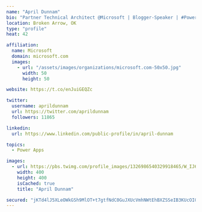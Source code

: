 ```yaml
---
name: "April Dunnam"
bio: "Partner Technical Architect @Microsoft | Blogger-Speaker | #PowerApps, #PowerAutomate, #Office365, #SharePoint | #WIT | #Karaoke Queen"
location: Broken Arrow, OK
type: "profile"
heat: 42

affiliation:
  name: Microsoft
  domain: microsoft.com
  images:
    - url: "/assets/images/organizations/microsoft.com-50x50.jpg"
      width: 50
      height: 50

website: https://t.co/enJuiGEQZc

twitter:
  username: aprildunnam
  url: https://twitter.com/aprildunnam
  followers: 11865

linkedin:
  url: https://www.linkedin.com/public-profile/in/april-dunnam

topics:
  - Power Apps

images:
  - url: https://pbs.twimg.com/profile_images/1326986540329918465/W_IJ6Ih2_400x400.jpg
    width: 400
    height: 400
    isCached: true
    title: "April Dunnam"

secured: "jKTd4lJ5XLeOWkGSh9MlOT+t7gtfNdC0GuJXUcVmhNWtEhBXZSSeIB3KUcOIGxU9QG1tfP8cfeA4Vvi1C6/TpiqeMmgi4yLuhDixXTl9c7CjX5UjovwqJ8eq2krcF9Qy+W0OaM+46qglTS5cc+3S/Zmy/ZQDoB/aORaDRk41RThZM0bc30Q9X+cBdONTuDdT2g8+q7OCbEb0wEx9MfACbHJ6I8qUYkQnpbJxxJcV5ReFvB1v8ybNGgL6u+yiVCbtZGDkT2qYj+FLVG3UBaV/TBFyRpEUrqKtExrHigN1/MSYHL9tdSMUC9PtlzO65LWJrKbfwteVOKDmaD50yiNtuaw/r8iE+Ni45yhH7yO3ZT2/Kip7ijbAwQD1iaXjs8CPxn1EiIFTN1sb4jJv6fHVjcM/rYb27q9DrhFiZqNpI/I=;0GAD5w6hSNcjyPUSUjlU9g=="
---
```


